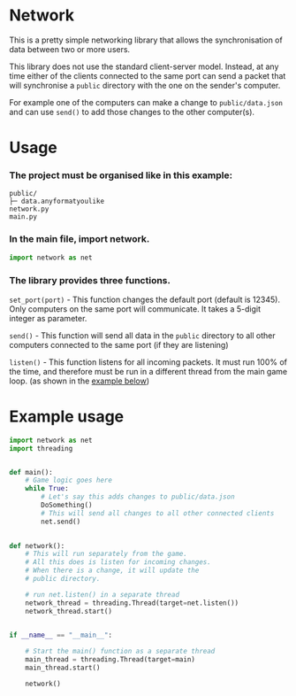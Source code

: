 # Network

This is a pretty simple networking library that allows the synchronisation of data between two or more users.

This library does not use the standard client-server model. Instead, at any time either of the clients connected to the same port can send a packet that will synchronise a `public` directory with the one on the sender's computer.

For example one of the computers can make a change to `public/data.json` and can use `send()` to add those changes to the other computer(s).

# Usage

### The project must be organised like in this example:

```
public/
├─ data.anyformatyoulike
network.py
main.py
```

### In the main file, import network.

```python
import network as net
```

### The library provides three functions.

`set_port(port)` - This function changes the default port (default is 12345). Only computers on the same port will communicate. It takes a 5-digit integer as parameter.

`send()` - This function will send all data in the `public` directory to all other computers connected to the same port (if they are listening)

`listen()` - This function listens for all incoming packets. It must run 100% of the time, and therefore must be run in a different thread from the main game loop. (as shown in the [example below](#example-usage))

# Example usage

```python
import network as net
import threading


def main():
    # Game logic goes here
    while True:
        # Let's say this adds changes to public/data.json
        DoSomething()
        # This will send all changes to all other connected clients
        net.send()
        

def network():
    # This will run separately from the game.
    # All this does is listen for incoming changes.
    # When there is a change, it will update the
    # public directory.

    # run net.listen() in a separate thread
    network_thread = threading.Thread(target=net.listen())
    network_thread.start()


if __name__ == "__main__":
    
    # Start the main() function as a separate thread
    main_thread = threading.Thread(target=main)
    main_thread.start()

    network()
```